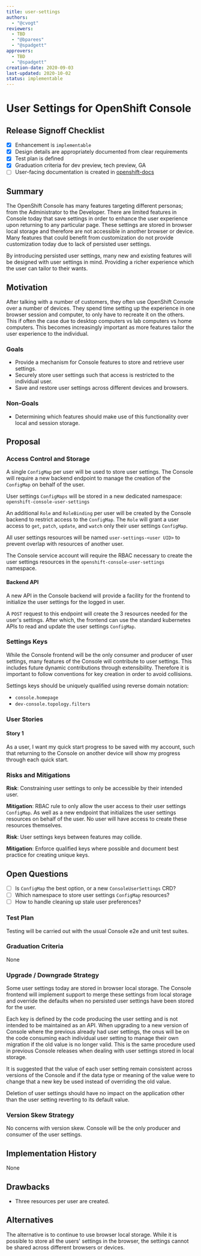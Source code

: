 ```yaml
---
title: user-settings
authors:
  - "@cvogt"
reviewers:
  - TBD
  - "@bparees"
  - "@spadgett"
approvers:
  - TBD
  - "@spadgett"
creation-date: 2020-09-03
last-updated: 2020-10-02
status: implementable
---
```


# User Settings for OpenShift Console

## Release Signoff Checklist

- [x] Enhancement is `implementable`
- [x] Design details are appropriately documented from clear requirements
- [x] Test plan is defined
- [x] Graduation criteria for dev preview, tech preview, GA
- [ ] User-facing documentation is created in [openshift-docs](https://github.com/openshift/openshift-docs/)

## Summary

The OpenShift Console has many features targeting different personas;
from the Administrator to the Developer. There are limited features in
Console today that save settings in order to enhance the user
experience upon returning to any particular page. These settings are
stored in browser local storage and therefore are not accessible in
another browser or device. Many features that could benefit from
customization do not provide customization today due to lack of
persisted user settings.

By introducing persisted user settings, many new and existing features will be designed with user settings in mind. Providing a richer experience which the user can tailor to their wants.

## Motivation

After talking with a number of customers, they often use OpenShift Console over a number of devices. They spend time setting up the experience in one browser session and computer, to only have to recreate it on the others. This if often the case due to desktop computers vs lab computers vs home computers. This becomes increasingly important as more features tailor the user experience to the individual.

### Goals

- Provide a mechanism for Console features to store and retrieve user settings.
- Securely store user settings such that access is restricted to the individual user.
- Save and restore user settings across different devices and browsers.

### Non-Goals

- Determining which features should make use of this functionality over local and session storage.

## Proposal

### Access Control and Storage

A single `ConfigMap` per user will be used to store user settings. The Console will require a new backend endpoint to manage the creation of the `ConfigMap` on behalf of the user.

User settings `ConfigMaps` will be stored in a new dedicated namespace: `openshift-console-user-settings`

An additional `Role` and `RoleBinding` per user will be created by the Console backend to restrict access to the `ConfigMap`. The `Role` will grant a user access to `get`, `patch`, `update`, and `watch` only their user settings `ConfigMap`.

All user settings resources will be named `user-settings-<user UID>` to prevent overlap with resources of another user.

The Console service account will require the RBAC necessary to create the user settings resources in the `openshift-console-user-settings` namespace.

#### Backend API

A new API in the Console backend will provide a facility for the frontend to initialize the user settings for the logged in user.

A `POST` request to this endpoint will create the 3 resources needed for the user's settings. After which, the frontend can use the standard kubernetes APIs to read and update the user settings `ConfigMap`.

### Settings Keys

While the Console frontend will be the only consumer and producer of user settings, many features of the Console will contribute to user settings. This includes future dynamic contributions through extensibility. Therefore it is important to follow conventions for key creation in order to avoid collisions.

Settings keys should be uniquely qualified using reverse domain notation:

- `console.homepage`
- `dev-console.topology.filters`

### User Stories

#### Story 1

As a user, I want my quick start progress to be saved with my account, such that returning to the Console on another device will show my progress through each quick start.

### Risks and Mitigations

**Risk**: Constraining user settings to only be accessible by their intended user.

**Mitigation**: RBAC rule to only allow the user access to their user settings `ConfigMap`. As well as a new endpoint that initializes the user settings resources on behalf of the user. No user will have access to create these resources themselves.

**Risk**: User settings keys between features may collide.

**Mitigation**: Enforce qualified keys where possible and document best practice for creating unique keys.

## Open Questions

- [ ] Is `ConfigMap` the best option, or a new `ConsoleUserSettings` CRD?
- [ ] Which namespace to store user settings `ConfigMap` resources?
- [ ] How to handle cleaning up stale user preferences?

### Test Plan

Testing will be carried out with the usual Console e2e and unit test suites.

### Graduation Criteria

None

### Upgrade / Downgrade Strategy

Some user settings today are stored in browser local storage. The Console frontend will implement support to merge these settings from local storage and override the defaults when no persisted user settings have been stored for the user.

Each key is defined by the code producing the user setting and is not
intended to be maintained as an API. When upgrading to a new version
of Console where the previous already had user settings, the onus will
be on the code consuming each individual user setting to manage their
own migration if the old value is no longer valid. This is the same
procedure used in previous Console releases when dealing with user
settings stored in local storage.

It is suggested that the value of each user setting remain consistent across versions of the Console and if the data type or meaning of the value were to change that a new key be used instead of overriding the old value.

Deletion of user settings should have no impact on the application other than the user setting reverting to its default value.

### Version Skew Strategy

No concerns with version skew. Console will be the only producer and consumer of the user settings.

## Implementation History

None

## Drawbacks

- Three resources per user are created.

## Alternatives

The alternative is to continue to use browser local storage. While it is possible to store all the users' settings in the browser, the settings cannot be shared across different browsers or devices.
